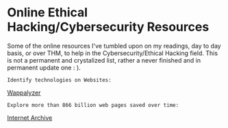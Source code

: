 # Online Ethical Hacking/Cybersecurity Resources
Some of the online resources I've tumbled upon on my readings, day to day basis, or over THM, to help in the Cybersecurity/Ethical Hacking field. This is not a permanent and crystalized list, rather a never finished and in permanent update one : ).

    Identify technologies on Websites:
  [Wappalyzer](https://www.wappalyzer.com/)
  
    Explore more than 866 billion web pages saved over time:
  [Internet Archive](https://web.archive.org/)
